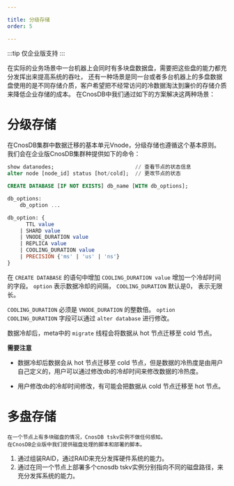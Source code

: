 ```yaml
---

title: 分级存储
order: 5

---
```


:::tip
仅企业版支持
:::

在实际的业务场景中一台机器上会同时有多块盘数据盘，需要把这些盘的能力都充分发挥出来提高系统的吞吐， 
还有一种场景是同一台或者多台机器上的多盘数据盘使用的是不同存储介质，客户希望把不经常访问的冷数据淘汰到廉价的存储介质来降低企业存储的成本。
在CnosDB中我们通过如下的方案解决这两种场景：

# 分级存储

在CnosDB集群中数据迁移的基本单元Vnode，分级存储也遵循这个基本原则。
我们会在企业版CnosDB集群种提供如下的命令： 

```SQL
show datanodes;                          // 查看节点的状态信息
alter node [node_id] status [hot/cold];  // 更改节点的状态 
```

```SQL
CREATE DATABASE [IF NOT EXISTS] db_name [WITH db_options];

db_options:
    db_option ...

db_option: {
      TTL value
    | SHARD value
    | VNODE_DURATION value
    | REPLICA value
    | COOLING_DURATION value
    | PRECISION {'ms' | 'us' | 'ns'}
}
```

在 `CREATE DATABASE` 的语句中增加 `COOLING_DURATION value` 增加一个冷却时间的字段。 `option` 表示数据冷却的间隔， `COOLING_DURATION` 默认是0， 表示无限长。 

`COOLING_DURATION` 必须是 `VNODE_DURATION` 的整数倍。 `option COOLING_DURATION` 字段可以通过 `alter database` 进行修改。

数据冷却后，meta中的 `migrate` 线程会将数据从 hot 节点迁移至 cold 节点。

**需要注意** 

- 数据冷却后数据会从 hot 节点迁移至 cold 节点，但是数据的冷热度是由用户自己定义的，用户可以通过修改db的冷却时间来修改数据的冷热度。

- 用户修改db的冷却时间修改，有可能会把数据从 cold 节点迁移至 hot 节点。


# 多盘存储
    在一个节点上有多块磁盘的情况，CnosDB tskv实例不做任何感知。
    在CnosDB企业版中我们提供磁盘处理的脚本和部署的脚本。
1. 通过组装RAID，通过RAID来充分发挥硬件系统的能力。
2. 通过在同一个节点上部署多个cnosdb tskv实例分别指向不同的磁盘路径，来充分发挥系统的能力。